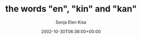 ---
title: 'the words "en", "kin" and "kan"'
posts: 2
hash: 't81'
author: 'Sonja Elen Kisa'
date: 2002-10-30T06:38:00+00:00
sources:
  - http://forums.tokipona.org/viewtopic.php%3Ft=81.html
---